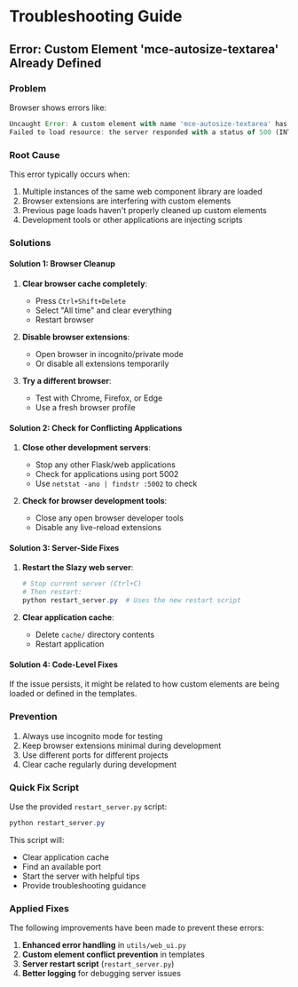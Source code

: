 # Troubleshooting Guide

## Error: Custom Element 'mce-autosize-textarea' Already Defined

### Problem

Browser shows errors like:

```javascript
Uncaught Error: A custom element with name 'mce-autosize-textarea' has already been defined.
Failed to load resource: the server responded with a status of 500 (INTERNAL SERVER ERROR)
```

### Root Cause

This error typically occurs when:

1. Multiple instances of the same web component library are loaded
2. Browser extensions are interfering with custom elements
3. Previous page loads haven't properly cleaned up custom elements
4. Development tools or other applications are injecting scripts

### Solutions

#### Solution 1: Browser Cleanup

1. **Clear browser cache completely**:
   - Press `Ctrl+Shift+Delete`
   - Select "All time" and clear everything
   - Restart browser

2. **Disable browser extensions**:
   - Open browser in incognito/private mode
   - Or disable all extensions temporarily

3. **Try a different browser**:
   - Test with Chrome, Firefox, or Edge
   - Use a fresh browser profile

#### Solution 2: Check for Conflicting Applications

1. **Close other development servers**:
   - Stop any other Flask/web applications
   - Check for applications using port 5002
   - Use `netstat -ano | findstr :5002` to check

2. **Check for browser development tools**:
   - Close any open browser developer tools
   - Disable any live-reload extensions

#### Solution 3: Server-Side Fixes

1. **Restart the Slazy web server**:

   ```powershell
   # Stop current server (Ctrl+C)
   # Then restart:
   python restart_server.py  # Uses the new restart script
   ```

2. **Clear application cache**:
   - Delete `cache/` directory contents
   - Restart application

#### Solution 4: Code-Level Fixes

If the issue persists, it might be related to how custom elements are being loaded or defined in the templates.

### Prevention

1. Always use incognito mode for testing
2. Keep browser extensions minimal during development
3. Use different ports for different projects
4. Clear cache regularly during development

### Quick Fix Script

Use the provided `restart_server.py` script:

```powershell
python restart_server.py
```

This script will:
- Clear application cache
- Find an available port
- Start the server with helpful tips
- Provide troubleshooting guidance

### Applied Fixes

The following improvements have been made to prevent these errors:

1. **Enhanced error handling** in `utils/web_ui.py`
2. **Custom element conflict prevention** in templates
3. **Server restart script** (`restart_server.py`)
4. **Better logging** for debugging server issues
